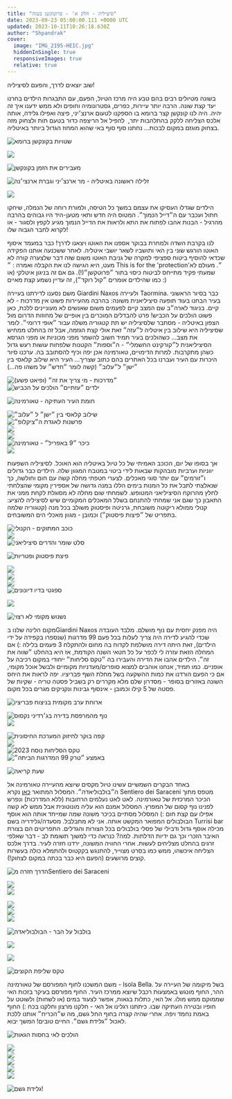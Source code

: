 ```yaml
---
title: "סיציליה - חלק א' - פרוטקשן בעזה"
date: 2023-09-23 05:00:00.111 +0000 UTC
updated: 2023-10-11T10:26:18.630Z
author: "Shpandrak"
cover:
  image: "IMG_2195-HEIC.jpg"
  hiddenInSingle: true
  responsiveImages: true
  relative: true
---
```


שוב יוצאים לדרך, והפעם לסיציליה!

בשונה מטיולים רבים בהם טבע היה מרכז הטיול, הפעם, עם התבגרות הילדים בחרנו יעד קצת שונה. הרבה יותר עיירות, כפרים, גסטרונומיה וחופים ולא ממש ידענו איך זה יהיה. היה לנו קונקשן קצר ברומא בו הספקנו לטעום ארנצ׳יני, פיצה ואפילו גלידה, אותה אלכס הצליחה ללקק בהתלהבות יתר,  להפיל אל הריצפה כדור בטעם תות ולצחוק מזה בצחוק מוגזם במקום לבכות... נחתנו סוף סוף באי שהוא המחוז הגדול ביותר באיטליה.

![](IMG_7018-HEIC.jpg "שטויות בקונקשן ברומא")

![](IMG_1664-HEIC.jpg "")

![](IMG_1660-HEIC.jpg "מעבירים את הזמן בקונקשן")

![](IMG_1656-HEIC.jpg "זלילה ראשונה באיטליה - מר ארנצ׳יני וגברת ארנצי׳נה")

![](IMG_1651-HEIC.jpg "")

הילדים שגדלו העסיקו את עצמם במשך כל הטיסה, ולמורת רוחה של הנמלה, שיחקו חתול ועכבר עם ה״דייל הנמוך״. המטוס היה חדש ותאי מטען-היד היו גבוהים בהרבה מהרגיל - הבנות אהבו לפתוח את התא ולראות את הדייל הנמוך מגיע לקפץ ולסגור - או לקרוא לחבר הגבוה שלו! 

לנו בקרבת השדה ולמחרת בבוקר אספנו את האוטו ויצאנו לדרך! כבר במעמד איסוף האוטו הורגש שוני בין האי ותושביו לשאר יושבי איטליה. לאחר ששכנעה אותנו הפקידה שכדאי להוסיף ביטוח ספציפי למקרה של גניבת האוטו משום שזה דבר שלצערה קורה לא מעט, היא הגישה לנו את הקבלה ואמרה : ״ This is for the 'protection'״. מעולם לא שמעתי פקיד מתייחס לביטוח כיסוי בתור ״פרוטקשן״(!). גם אם זה בניגון איטלקי (או כמו שהילדים אומרים ״קול רוקד״), זה עדיין נשמע קצת מאיים :)

משם נסענו לדירתנו בעיירה Giardini Naxos ולעיירה Taormina. כבר בסיור הראשוני בעיר הבחנו בעוד תופעה סיציליאנית משונה: בהרבה מהעיירות פשוט אין מדרכות - לא קיים. בניגוד לארה״ב שם המצב קיים לפעמים משום שאנשים לא מעוניינים ללכת, כאן פשוט הולכים על הכביש! פרט להבדלים המוכרים בין אופיים של מחוזות הדרום מול הצפון באיטליה - מסתבר שלסיציליה יש תת קטגוריה משלה עבור ״אופי דרומי״. לומר שסיציליה היא שילוב בין איטליה ל״עזה״ זאת אולי קצת הגזמה, אבל זה בהחלט ממחיש את מצב... כשהולכים בעיר תמיד חשוב להשמר מפני מכוניות או מפני הגרסא הסיציליאנית ל״קורקינט החשמלי״ - ה״וספות״ הקטנות שלפחות עושות רעש גדול כשהן מתקרבות. למרות הדימויים, טאורמינה אכן יפה וכיף להסתובב בה. ערכנו סיור היכרות עם העיר ועברנו בכל האתרים בהם כתוב שצריך... העיר היא שילוב קלאסי בין ״ישן״ ל״עלוב״ (קשה לומר ״חדש״ על משהו פה...)

![](IMG_7637-HEIC.jpg "״מדרכות - מי צריך את זה״ (ופיאט פשע)")  
![](IMG_7257-HEIC.jpg "ילדים ״עזתיים״ הולכים על הכביש")

![](IMG_2005-HEIC.jpg "חומת העיר העתיקה - טאורמינה")

![](IMG_1711-HEIC.jpg "שילוב קלאסי בין ״ישן״ ל ״עלוב״")  
![](IMG_1691-HEIC.jpg "פרשנות לאגדת ה״ציקלופ״")  
![](IMG_1685-HEIC.jpg "")  
![](IMG_7027-HEIC.jpg "")  
![](IMG_1741-HEIC.jpg "כיכר ״9 באפריל״ - טאורמינה")  
![](IMG_7120-HEIC.jpg "")

אך בסופו של יום, הכוכב האמיתי של כל טיול באיטליה הוא האוכל. לסיציליה השפעות יווניות וערביות מובהקות שבאות לידי ביטוי במטבח המגוון שלה. הילדים כבר גדולים ו״זורמים״ עם יותר סוגי מאכלים. לצערי חטפתי מחלה קשה עם חום וחולשה, כך שנאלצתי לתבל את כל המנות בימים הללו במנה גדושה של אספירין מקומי שהצלחתי לחלץ מהרוקח הסיציליאני המטופש. לשמחתי שום מחלה לא מסוגלת לקחת ממני את התאבון כך שגם אני שמחתי להתנחם בשלל המאכלים המקומיים שיש לסיציליה להציע: קנולי ממולא ריקוטה משובחת, גרניטה ופיסטוק משולב בכל מנה (קטגוריה שלמה בתפריט של ״פיצות פיסטוק״) וכמובן - מגוון מאכלי הים המשובחים.

![](IMG_7068-HEIC.jpg "כוכב המתוקים - הקנולי")  
![](IMG_7083-HEIC.jpg "")  
![](IMG_1735-HEIC.jpg "סלט שומר והדרים סיציליאני")

![](IMG_7104-HEIC.jpg "פיצת פיסטוק ופטריות")

![](IMG_7143-HEIC.jpg "")  
![](IMG_7148-HEIC.jpg "")  
![](IMG_2001-HEIC.jpg "")  
![](IMG_7244-HEIC.jpg "ספגטי בדיו דיונונים")

![](IMG_1993-HEIC.jpg "")

![](IMG_1745-HEIC.jpg "נשנוש מקומי לא רצוי")

מקום הלינה שלנו בGiardini Naxos היה מפנק יחסית עם נוף מושלם. מלבד העובדה שכדי להגיע לדירה היה צריך לעלות בכל פעם 99 מדרגות (שנספרו בקפידה על ידי הילדים), זאת היתה דירה מושלמת לקדוח בה מחום ולהתקלח 3 פעמים בלילה :) אם המחלה הזאת עזרה לי לכפר על כל חטאי השנה הקודמת, אז היא בהחלט ״שווה את זה״. הילדים אהבו את הדירה והעבירו בה ״טקס סליחות״ ייחודי במקום רכיבה על אופניים. כמו תמיד, אנחנו אוהבים למצוא סופרים/מעדניות מקומיים ולבשל אוכל מקומי, אם כי הפעם הורדנו את כמות ההשקעה בשל מחלת השף פבריציו. יפה לראות את היחס השונה באזורים בסופר - מסדרון שלם מלא מקררים רק בשביל פסטה טריה - שקיות של פסטה של 5 קילו וכמובן - אינסוף גבינות ונקניקים מגרים בכל מקום.

![](IMG_2257-HEIC.jpg "ארוחת ערב מקומית בניצוח פבריציו")

![](IMG_2263-HEIC.jpg "נוף מהמרפסת בדירה בג׳רדיני נקסוס")  
![](IMG_2266-HEIC.jpg "")

![](IMG_7435-HEIC.jpg "קפה בוקר לחיזוק המערכת החיסונית")  
![](IMG_7444-HEIC.jpg "")  
![](IMG_7232-HEIC.jpg "טקס הסליחות נוסח 2023")  
![](IMG_1972-HEIC.jpg "באמצע ״טרק 99 המדרגות הביתה״")

![](IMG_1970-HEIC.jpg "שעת קריאה")

באחד הבקרים השמשיים עשינו טיול מקסים שיוצא מהעיירה טאורמינה אל ה״בולבוליאדה״. המסלול המתואר [כאן](https://www.alltrails.com/trail/italy/sicily/sentiero-dei-saraceni-taormina-castelmora) נקרא Sentiero dei Saraceni מטפס מתוך הכיכר המרכזית של טאורמינה. לאט לאט נעלמים הרחובות (ללא המדרכות) ונפרש לפנינו נוף קסום של המפרץ. המסלול אמנם הוא עליה מונוטונית אבל ממש לא קשה אפילו עם קצת חום :) המסלול מסתיים בכיכר משונה שמה שמייחד אותה הוא אוסף הבולבולים המפואר המקשט אותה. אני לא מתבלבל. מסעדה/גלידריה בשם Turrisi bar מכילה אוסף גדול ודבילי של פסלי בולבולים בכל הצורות והגדלים. התפריטים הם בצורת האיבר הזכרי וכך גם ידיות הדלתות. למה? כנראה כדי למשוך תשומת לב - דבר שאלפי זרגים בהחלט מצליחים לעשות. אחרי החוויה המשונה, ירדנו חזרה לעיר. בדרך אלכס הצליחה איכשהו, ממש כמו בסרט מצוייר, להתנגש בקקטוס ולהתמלא כולה בעשרות קוצים מרושעים (הפעם היא כבר בכתה במקום לצחוק!).

![](IMG_7327-HEIC.jpg "הדרך חזרה מSentiero dei Saraceni")

![](IMG_7315-HEIC.jpg "")  
![](IMG_2102-HEIC.jpg "")

![](IMG_7282-HEIC.jpg "")  
![](IMG_2059-HEIC.jpg "")  
![](IMG_2045-HEIC.jpg "")

![](IMG_7298-HEIC.jpg "בולבול על הבר - הבולבוליאדה")

![](IMG_7294-HEIC.jpg "")

![](IMG_2114-HEIC.jpg "")

![](IMG_7330-HEIC.jpg "טקס שליפת הקוצים")

משם המשכנו לחוף המפורסם של טאורמינה - Isola Bella. בשל מיקומה של העיירה על ההר, החוף מונגש באמצעות רכבל שיוצא ממרכז העיר. החוף מפורסם בעיקר בזכות האי שממוקם ממש מולו. אל האי, כתלות בגאות, אפשר לצעוד במים (או לשחות) ולשוטט על חופיו ובטירה העתיקה שבו. כיתתנו רגלינו אל האי - חלקנו מרצון וחלקנו בכח :) החוף באמת נחמד ויפה. אחרי שהיה קצרה בחוף החל גשם, מה ש״הכריח״ אותנו ללכת לאכול ״גלידת גשם״. החיים טובים! המשך יבוא.

![](IMG_2188-HEIC.jpg "הולכים לאי בחסות הגאות")

![](IMG_2189-HEIC.jpg "")  
![](IMG_2195-HEIC.jpg "")  
![](IMG_2209-HEIC.jpg "")  
![](IMG_7397-HEIC.jpg "")  
![](IMG_7401-HEIC.jpg "")

![](IMG_7403-HEIC.jpg "גלידת גשם!")
